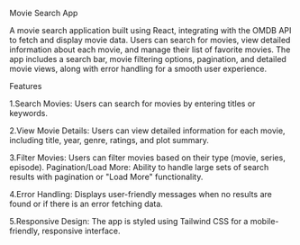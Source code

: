 Movie Search App

A movie search application built using React, integrating with the OMDB API to fetch and display movie data. Users can search for movies, view detailed information about each movie, and manage their list of favorite movies. The app includes a search bar, movie filtering options, pagination, and detailed movie views, along with error handling for a smooth user experience.

Features

1.Search Movies: Users can search for movies by entering titles or keywords.

2.View Movie Details: Users can view detailed information for each movie, including title, year, genre, ratings, and plot summary.

3.Filter Movies: Users can filter movies based on their type (movie, series, episode).
Pagination/Load More: Ability to handle large sets of search results with pagination or "Load More" functionality.

4.Error Handling: Displays user-friendly messages when no results are found or if there is an error fetching data.

5.Responsive Design: The app is styled using Tailwind CSS for a mobile-friendly, responsive interface.
